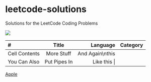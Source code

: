 # leetcode-solutions
Solutions for the LeetCode Coding Problems


<img src="https://miro.medium.com/max/828/1*SaeiqEJxjJ1-2XNXgEtiLw.png"/>

|   #      |  Title     |  Language     |  Category    |
| :------------- | :----------: | -----------: |-----------:  |
|  Cell Contents | More Stuff   | And Again\nthis    | |
| You Can Also   | Put Pipes In | Like this \| | |


 [Apple](http:apple.com)
